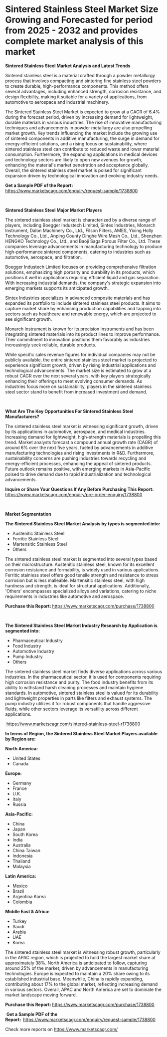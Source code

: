 <p><h1>Sintered Stainless Steel Market Size Growing and Forecasted for period from 2025 - 2032 and provides complete market analysis of this market</h1></p><p><strong>Sintered Stainless Steel Market Analysis and Latest Trends</strong></p>
<p><p>Sintered stainless steel is a material crafted through a powder metallurgy process that involves compacting and sintering fine stainless steel powders to create durable, high-performance components. This method offers several advantages, including enhanced strength, corrosion resistance, and design flexibility, making it suitable for a variety of applications, from automotive to aerospace and industrial machinery.</p><p>The Sintered Stainless Steel Market is expected to grow at a CAGR of 6.4% during the forecast period, driven by increasing demand for lightweight, durable materials in various industries. The rise of innovative manufacturing techniques and advancements in powder metallurgy are also propelling market growth. Key trends influencing the market include the growing use of sintered components in additive manufacturing, the surge in demand for energy-efficient solutions, and a rising focus on sustainability, where sintered stainless steel can contribute to reduced waste and lower material consumption. Furthermore, the expanding applications in medical devices and technology sectors are likely to open new avenues for growth, enhancing the material's market penetration and acceptance globally. Overall, the sintered stainless steel market is poised for significant expansion driven by technological innovation and evolving industry needs.</p></p>
<p><strong>Get a Sample PDF of the Report:&nbsp;</strong> <a href="https://www.marketscagr.com/enquiry/request-sample/1738800?utm_campaign=3271&utm_medium=2&utm_source=Github&utm_content=ia&utm_term=02042025&utm_id=sintered-stainless-steel">https://www.marketscagr.com/enquiry/request-sample/1738800</a></p>
<p>&nbsp;</p>
<p><strong>Sintered Stainless Steel Major Market Players</strong></p>
<p><p>The sintered stainless steel market is characterized by a diverse range of players, including Boegger Industech Limited, Sintex Industries, Monarch Instrument, Dalon Machinery Co., Ltd., Filson Filters, AMES, Yixing Holly Technology Co., Ltd., Anping County Dinghe Wire Mesh Co., Ltd., Shenzhen HENGKO Technology Co., Ltd., and Baoji Saga Porous Filter Co., Ltd. These companies leverage advancements in manufacturing technology to produce high-performance sintered components, catering to industries such as automotive, aerospace, and filtration.</p><p>Boegger Industech Limited focuses on providing comprehensive filtration solutions, emphasizing high porosity and durability in its products, which positions it well in applications requiring efficient liquid and gas separation. With increasing industrial demands, the company's strategic expansion into emerging markets supports its anticipated growth.</p><p>Sintex Industries specializes in advanced composite materials and has expanded its portfolio to include sintered stainless steel products. It aims to capture market share by enhancing production capabilities and tapping into sectors such as healthcare and renewable energy, which are projected to see significant growth.</p><p>Monarch Instrument is known for its precision instruments and has been integrating sintered materials into its product lines to improve performance. Their commitment to innovation positions them favorably as industries increasingly seek reliable, durable products.</p><p>While specific sales revenue figures for individual companies may not be publicly available, the entire sintered stainless steel market is projected to experience significant growth, driven by rising industrial applications and technological advancements. The market size is estimated to grow at a robust CAGR over the next several years, with key players strategically enhancing their offerings to meet evolving consumer demands. As industries focus more on sustainability, players in the sintered stainless steel sector stand to benefit from increased investment and demand.</p></p>
<p>&nbsp;</p>
<p><strong>What Are The Key Opportunities For Sintered Stainless Steel Manufacturers?</strong></p>
<p><p>The sintered stainless steel market is witnessing significant growth, driven by its applications in automotive, aerospace, and medical industries. Increasing demand for lightweight, high-strength materials is propelling this trend. Market analysts forecast a compound annual growth rate (CAGR) of around 6% over the next five years, fueled by advancements in additive manufacturing technologies and rising investments in R&D. Furthermore, sustainability concerns are pushing industries towards recycling and energy-efficient processes, enhancing the appeal of sintered products. Future outlook remains positive, with emerging markets in Asia-Pacific poised to drive demand due to rapid industrialization and technological advancements.</p></p>
<p><strong>Inquire or Share Your Questions If Any Before Purchasing This Report:</strong> <a href="https://www.marketscagr.com/enquiry/pre-order-enquiry/1738800?utm_campaign=3271&utm_medium=2&utm_source=Github&utm_content=ia&utm_term=02042025&utm_id=sintered-stainless-steel">https://www.marketscagr.com/enquiry/pre-order-enquiry/1738800</a></p>
<p>&nbsp;</p>
<p><strong>Market Segmentation</strong></p>
<p><strong>The Sintered Stainless Steel Market Analysis by types is segmented into:</strong></p>
<p><ul><li>Austenitic Stainless Steel</li><li>Ferritic Stainless Steel</li><li>Martensitic Stainless Steel</li><li>Others</li></ul></p>
<p><p>The sintered stainless steel market is segmented into several types based on their microstructure. Austenitic stainless steel, known for its excellent corrosion resistance and formability, is widely used in various applications. Ferritic stainless steel offers good tensile strength and resistance to stress corrosion but is less malleable. Martensitic stainless steel, with high hardness and strength, is ideal for structural applications. Additionally, 'Others' encompasses specialized alloys and variations, catering to niche requirements in industries like automotive and aerospace.</p></p>
<p><strong>Purchase this Report:&nbsp;</strong><a href="https://www.marketscagr.com/purchase/1738800?utm_campaign=3271&utm_medium=2&utm_source=Github&utm_content=ia&utm_term=02042025&utm_id=sintered-stainless-steel">https://www.marketscagr.com/purchase/1738800</a></p>
<p>&nbsp;</p>
<p><strong>The Sintered Stainless Steel Market Industry Research by Application is segmented into:</strong></p>
<p><ul><li>Pharmaceutical Industry</li><li>Food Industry</li><li>Automotive Industry</li><li>Pump Industry</li><li>Others</li></ul></p>
<p><p>The sintered stainless steel market finds diverse applications across various industries. In the pharmaceutical sector, it is used for components requiring high corrosion resistance and purity. The food industry benefits from its ability to withstand harsh cleaning processes and maintain hygiene standards. In automotive, sintered stainless steel is valued for its durability and lightweight properties in parts like filters and exhaust systems. The pump industry utilizes it for robust components that handle aggressive fluids, while other sectors leverage its versatility across different applications.</p></p>
<p><a href="https://www.marketscagr.com/sintered-stainless-steel-r1738800?utm_campaign=3271&utm_medium=2&utm_source=Github&utm_content=ia&utm_term=02042025&utm_id=sintered-stainless-steel">&nbsp;https://www.marketscagr.com/sintered-stainless-steel-r1738800</a></p>
<p><strong>In terms of Region, the Sintered Stainless Steel Market Players available by Region are:</strong></p>
<p>
    <p> <strong> North America: </strong>
        <ul>
            <li>United States</li>
            <li>Canada</li>
        </ul>
        </p> 
    <p> <strong> Europe: </strong>
        <ul>
            <li>Germany</li>
            <li>France</li>
            <li>U.K.</li>
            <li>Italy</li>
            <li>Russia</li>
        </ul>
        </p> 
    <p> <strong> Asia-Pacific: </strong>
        <ul>
            <li>China</li>
            <li>Japan</li>
            <li>South Korea</li>
            <li>India</li>
            <li>Australia</li>
            <li>China Taiwan</li>
            <li>Indonesia</li>
            <li>Thailand</li>
            <li>Malaysia</li>
        </ul>
        </p> 
    <p> <strong> Latin America: </strong>
        <ul>
            <li>Mexico</li>
            <li>Brazil</li>
            <li>Argentina Korea</li>
            <li>Colombia</li>
        </ul>
        </p> 
    <p> <strong> Middle East & Africa: </strong>
        <ul>
            <li>Turkey</li>
            <li>Saudi</li>
            <li>Arabia</li>
            <li>UAE</li>
            <li>Korea</li>
        </ul>
    </p>
    </p>
<p><p>The sintered stainless steel market is witnessing robust growth, particularly in the APAC region, which is projected to hold the largest market share at approximately 38%. North America is anticipated to follow, capturing around 25% of the market, driven by advancements in manufacturing technologies. Europe is expected to maintain a 20% share owing to its established industrial base. Meanwhile, China is rapidly expanding, contributing about 17% to the global market, reflecting increasing demand in various sectors. Overall, APAC and North America are set to dominate the market landscape moving forward.</p></p>
<p><strong>Purchase this Report: </strong><a href="https://www.marketscagr.com/purchase/1738800?utm_campaign=3271&utm_medium=2&utm_source=Github&utm_content=ia&utm_term=02042025&utm_id=sintered-stainless-steel">https://www.marketscagr.com/purchase/1738800</a></p>
<p>&nbsp;<strong>Get a Sample PDF of the Report:&nbsp;&nbsp;</strong><a href="https://www.marketscagr.com/enquiry/request-sample/1738800?utm_campaign=3271&utm_medium=2&utm_source=Github&utm_content=ia&utm_term=02042025&utm_id=sintered-stainless-steel">https://www.marketscagr.com/enquiry/request-sample/1738800</a></p>
<p><strong></strong></p>
<p>Check more reports on <a href="https://www.marketscagr.com/?utm_campaign=3271&utm_medium=2&utm_source=Github&utm_content=ia&utm_term=02042025&utm_id=sintered-stainless-steel">https://www.marketscagr.com/</a></p>